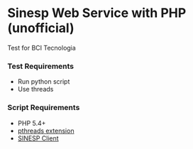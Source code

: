 # Sinesp Web Service with PHP (unofficial)
Test for BCI Tecnologia

### Test Requirements
- Run python script
- Use threads

### Script Requirements
- PHP 5.4+
- [pthreads extension](http://php.net/manual/pt_BR/book.pthreads.php)
- [SINESP Client](https://github.com/victor-torres/sinesp-client)
